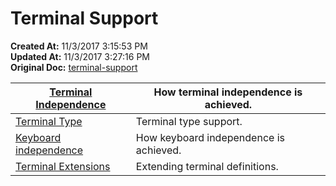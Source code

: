 # Terminal Support

**Created At:** 11/3/2017 3:15:53 PM  
**Updated At:** 11/3/2017 3:27:16 PM  
**Original Doc:** [terminal-support](https://docs.jbase.com/41717-environment-variables/terminal-support)  



| [Terminal Independence](./../terminal-independence) | How terminal independence is achieved. |
| --- | --- |
| [Terminal Type](./../terminal-type) | Terminal type support. |
| [Keyboard independence](./../keyboard-independence) | How keyboard independence is achieved. |
| [Terminal Extensions](./../terminal-extensions) | Extending terminal definitions. |

